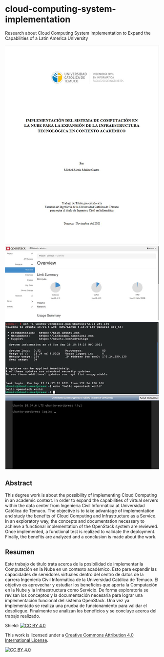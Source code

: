 # cloud-computing-system-implementation
Research about Cloud Computing System Implementation to Expand the Capabilities of a Latin America University


![Cover Page](https://raw.githubusercontent.com/michelmzc/Implementacion-de-Sistema-de-Computacion-en-la-Nube-con-OpenStack/main/img/Portada.jpg)
![Dashboard Horizon](https://github.com/michelmzc/Implementacion-de-Sistema-de-Computacion-en-la-Nube-con-OpenStack/blob/main/img/Dashboard%20Horizon.jpg?raw=true)
![SSH Test](https://github.com/michelmzc/Implementacion-de-Sistema-de-Computacion-en-la-Nube-con-OpenStack/blob/main/img/SSH%20Test.jpg)
![WEB VNC Test](https://github.com/michelmzc/Implementacion-de-Sistema-de-Computacion-en-la-Nube-con-OpenStack/blob/main/img/Web%20VNC%20Test.jpg)


## Abstract
This degree work is about the possibility of implementing Cloud Computing in an academic context. In order to expand the capabilities of virtual servers within the data center from Ingeniería Civil Informática at Universidad Católica de Temuco. The objective is to take advantage of implementation and study the benefits of Cloud Computing and Infrastructure as a Service. In an exploratory way, the concepts and documentation necessary to achieve a functional implementation of the OpenStack system are reviewed. Once implemented, a functional test is realized to validate the deployment. Finally, the benefits are analyzed and a conclusion is made about the work.


## Resumen

Este trabajo de título trata acerca de la posibilidad de implementar la Computación en la Nube en un contexto académico. Esto para expandir las capacidades de servidores virtuales dentro del centro de datos  de la carrera Ingeniería Civil Informática de la Universidad Católica de Temuco.  El objetivo es aprovechar y estudiar los beneficios que aporta la Computación en la Nube y la Infraestructura como Servicio. De forma exploratoria se revisan los conceptos y la documentación necesaria para lograr una implementación funcional del sistema OpenStack. Una vez ya implementado se realiza una prueba de funcionamiento para validar el despliegue. Finalmente se analizan los beneficios y se concluye acerca del trabajo realizado.


Shield: [![CC BY 4.0][cc-by-shield]][cc-by]

This work is licensed under a
[Creative Commons Attribution 4.0 International License][cc-by].

[![CC BY 4.0][cc-by-image]][cc-by]

[cc-by]: http://creativecommons.org/licenses/by/4.0/
[cc-by-image]: https://i.creativecommons.org/l/by/4.0/88x31.png
[cc-by-shield]: https://img.shields.io/badge/License-CC%20BY%204.0-lightgrey.svg
